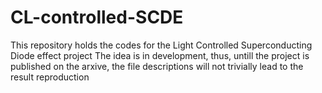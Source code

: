 # CL-controlled-SCDE
This repository holds the codes for the Light Controlled Superconducting Diode effect project
The idea is in development, thus, untill the project is published on the arxive, the file descriptions will not trivially lead to the result reproduction
